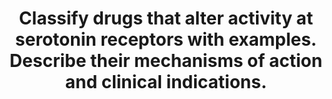 ---
title: "Classify drugs that alter activity at serotonin receptors with examples. Describe their mechanisms of action and clinical indications."
entityType: SAQ
exam: PEX
college: ANZCA
year: 2008
sitting: A
question: 5
passRate: 39
EC_expectedDomains:
- "The main points that needed to be made to demonstrate an understanding of this topic were an overview that receptor activity can be altered by drugs that are agonists (e.g. metoclopramide, sumatriptan), antagonists (e.g. ergotamine, ondansetron) and drugs that increase the amount of serotonin and in turn increase activity at the receptor by increasing release (tramadol), inhibiting reuptake (fluoxetine) or inhibiting breakdown of serotonin."
- "All of the serotonin receptors are G - protein linked except 5HT-3 w hich is ligand gated."
EC_extraCredit:
- "The term “indirect agonist” is the best description."
EC_errorsCommon:
- "Many answers gave extensive detail of the vomiting pathw ays w hich was of limited relevance."
- "There was confusion over the classification of serotonin reuptake inhibitors."
- "They were often described as agonists (this implies a direct receptor action); others described the same drugs as antagonists because they inhibit re-uptake."
- "Most candidates focused only on the serotonin reuptake inhibitors (SRI) and the 5HT-3 antagonists."
- "The mechanism of action was often described as a tautology (i.e. SRI’s inhibit the reuptake of serotonin and 5HT-3 antagonists antagonize the 5H T-3 receptor)."
- "These explanations failed to attract additional marks making a pass impossible to achieve."
---
